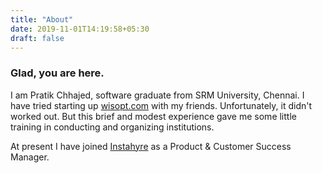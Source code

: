 ```yaml
---
title: "About"
date: 2019-11-01T14:19:58+05:30
draft: false
---
```

### Glad, you are here.

I am Pratik Chhajed, software graduate from SRM University, Chennai. I have tried starting up [wisopt.com](https://www.wisopt.com) with my friends. Unfortunately, it didn't worked out. But this brief and modest experience gave me some little training in conducting and organizing institutions.

At present I have joined [Instahyre](https://www.instahyre.com/) as a Product & Customer Success Manager.
